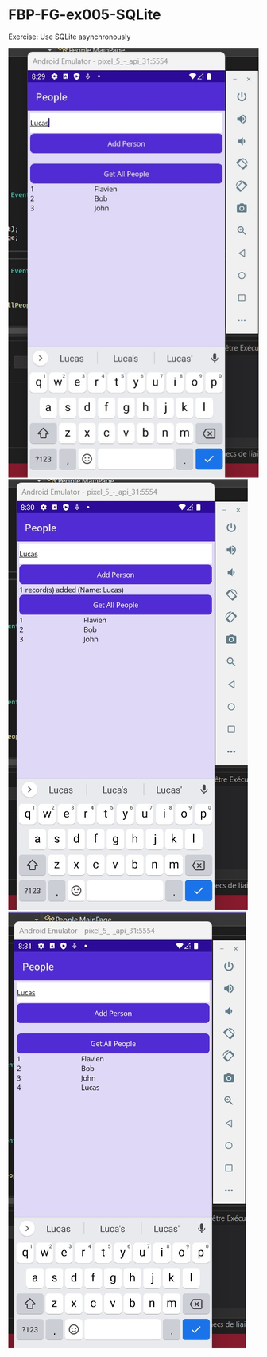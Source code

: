 # FBP-FG-ex005-SQLite
Exercise: Use SQLite asynchronously

![Alt text](/Screenshots/001.jpg)
![Alt text](/Screenshots/002.jpg)
![Alt text](/Screenshots/003.jpg)

